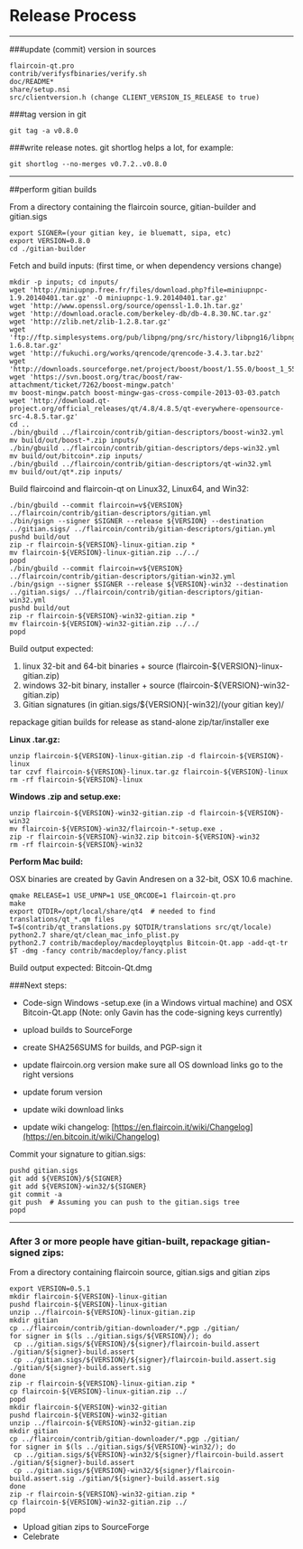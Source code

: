 Release Process
====================

* * *

###update (commit) version in sources


	flaircoin-qt.pro
	contrib/verifysfbinaries/verify.sh
	doc/README*
	share/setup.nsi
	src/clientversion.h (change CLIENT_VERSION_IS_RELEASE to true)

###tag version in git

	git tag -a v0.8.0

###write release notes. git shortlog helps a lot, for example:

	git shortlog --no-merges v0.7.2..v0.8.0

* * *

##perform gitian builds

 From a directory containing the flaircoin source, gitian-builder and gitian.sigs
  
	export SIGNER=(your gitian key, ie bluematt, sipa, etc)
	export VERSION=0.8.0
	cd ./gitian-builder

 Fetch and build inputs: (first time, or when dependency versions change)

	mkdir -p inputs; cd inputs/
	wget 'http://miniupnp.free.fr/files/download.php?file=miniupnpc-1.9.20140401.tar.gz' -O miniupnpc-1.9.20140401.tar.gz'
	wget 'http://www.openssl.org/source/openssl-1.0.1h.tar.gz'
	wget 'http://download.oracle.com/berkeley-db/db-4.8.30.NC.tar.gz'
	wget 'http://zlib.net/zlib-1.2.8.tar.gz'
	wget 'ftp://ftp.simplesystems.org/pub/libpng/png/src/history/libpng16/libpng-1.6.8.tar.gz'
	wget 'http://fukuchi.org/works/qrencode/qrencode-3.4.3.tar.bz2'
	wget 'http://downloads.sourceforge.net/project/boost/boost/1.55.0/boost_1_55_0.tar.bz2'
	wget 'https://svn.boost.org/trac/boost/raw-attachment/ticket/7262/boost-mingw.patch'
	mv boost-mingw.patch boost-mingw-gas-cross-compile-2013-03-03.patch
	wget 'http://download.qt-project.org/official_releases/qt/4.8/4.8.5/qt-everywhere-opensource-src-4.8.5.tar.gz'
	cd ..
	./bin/gbuild ../flaircoin/contrib/gitian-descriptors/boost-win32.yml
	mv build/out/boost-*.zip inputs/
	./bin/gbuild ../flaircoin/contrib/gitian-descriptors/deps-win32.yml
	mv build/out/bitcoin*.zip inputs/
	./bin/gbuild ../flaircoin/contrib/gitian-descriptors/qt-win32.yml
	mv build/out/qt*.zip inputs/


 Build flaircoind and flaircoin-qt on Linux32, Linux64, and Win32:
  
	./bin/gbuild --commit flaircoin=v${VERSION} ../flaircoin/contrib/gitian-descriptors/gitian.yml
	./bin/gsign --signer $SIGNER --release ${VERSION} --destination ../gitian.sigs/ ../flaircoin/contrib/gitian-descriptors/gitian.yml
	pushd build/out
	zip -r flaircoin-${VERSION}-linux-gitian.zip *
	mv flaircoin-${VERSION}-linux-gitian.zip ../../
	popd
	./bin/gbuild --commit flaircoin=v${VERSION} ../flaircoin/contrib/gitian-descriptors/gitian-win32.yml
	./bin/gsign --signer $SIGNER --release ${VERSION}-win32 --destination ../gitian.sigs/ ../flaircoin/contrib/gitian-descriptors/gitian-win32.yml
	pushd build/out
	zip -r flaircoin-${VERSION}-win32-gitian.zip *
	mv flaircoin-${VERSION}-win32-gitian.zip ../../
	popd

  Build output expected:

  1. linux 32-bit and 64-bit binaries + source (flaircoin-${VERSION}-linux-gitian.zip)
  2. windows 32-bit binary, installer + source (flaircoin-${VERSION}-win32-gitian.zip)
  3. Gitian signatures (in gitian.sigs/${VERSION}[-win32]/(your gitian key)/

repackage gitian builds for release as stand-alone zip/tar/installer exe

**Linux .tar.gz:**

	unzip flaircoin-${VERSION}-linux-gitian.zip -d flaircoin-${VERSION}-linux
	tar czvf flaircoin-${VERSION}-linux.tar.gz flaircoin-${VERSION}-linux
	rm -rf flaircoin-${VERSION}-linux

**Windows .zip and setup.exe:**

	unzip flaircoin-${VERSION}-win32-gitian.zip -d flaircoin-${VERSION}-win32
	mv flaircoin-${VERSION}-win32/flaircoin-*-setup.exe .
	zip -r flaircoin-${VERSION}-win32.zip bitcoin-${VERSION}-win32
	rm -rf flaircoin-${VERSION}-win32

**Perform Mac build:**

  OSX binaries are created by Gavin Andresen on a 32-bit, OSX 10.6 machine.

	qmake RELEASE=1 USE_UPNP=1 USE_QRCODE=1 flaircoin-qt.pro
	make
	export QTDIR=/opt/local/share/qt4  # needed to find translations/qt_*.qm files
	T=$(contrib/qt_translations.py $QTDIR/translations src/qt/locale)
	python2.7 share/qt/clean_mac_info_plist.py
	python2.7 contrib/macdeploy/macdeployqtplus Bitcoin-Qt.app -add-qt-tr $T -dmg -fancy contrib/macdeploy/fancy.plist

 Build output expected: Bitcoin-Qt.dmg

###Next steps:

* Code-sign Windows -setup.exe (in a Windows virtual machine) and
  OSX Bitcoin-Qt.app (Note: only Gavin has the code-signing keys currently)

* upload builds to SourceForge

* create SHA256SUMS for builds, and PGP-sign it

* update flaircoin.org version
  make sure all OS download links go to the right versions

* update forum version

* update wiki download links

* update wiki changelog: [https://en.flaircoin.it/wiki/Changelog](https://en.bitcoin.it/wiki/Changelog)

Commit your signature to gitian.sigs:

	pushd gitian.sigs
	git add ${VERSION}/${SIGNER}
	git add ${VERSION}-win32/${SIGNER}
	git commit -a
	git push  # Assuming you can push to the gitian.sigs tree
	popd

-------------------------------------------------------------------------

### After 3 or more people have gitian-built, repackage gitian-signed zips:

From a directory containing flaircoin source, gitian.sigs and gitian zips

	export VERSION=0.5.1
	mkdir flaircoin-${VERSION}-linux-gitian
	pushd flaircoin-${VERSION}-linux-gitian
	unzip ../flaircoin-${VERSION}-linux-gitian.zip
	mkdir gitian
	cp ../flaircoin/contrib/gitian-downloader/*.pgp ./gitian/
	for signer in $(ls ../gitian.sigs/${VERSION}/); do
	 cp ../gitian.sigs/${VERSION}/${signer}/flaircoin-build.assert ./gitian/${signer}-build.assert
	 cp ../gitian.sigs/${VERSION}/${signer}/flaircoin-build.assert.sig ./gitian/${signer}-build.assert.sig
	done
	zip -r flaircoin-${VERSION}-linux-gitian.zip *
	cp flaircoin-${VERSION}-linux-gitian.zip ../
	popd
	mkdir flaircoin-${VERSION}-win32-gitian
	pushd flaircoin-${VERSION}-win32-gitian
	unzip ../flaircoin-${VERSION}-win32-gitian.zip
	mkdir gitian
	cp ../flaircoin/contrib/gitian-downloader/*.pgp ./gitian/
	for signer in $(ls ../gitian.sigs/${VERSION}-win32/); do
	 cp ../gitian.sigs/${VERSION}-win32/${signer}/flaircoin-build.assert ./gitian/${signer}-build.assert
	 cp ../gitian.sigs/${VERSION}-win32/${signer}/flaircoin-build.assert.sig ./gitian/${signer}-build.assert.sig
	done
	zip -r flaircoin-${VERSION}-win32-gitian.zip *
	cp flaircoin-${VERSION}-win32-gitian.zip ../
	popd

- Upload gitian zips to SourceForge
- Celebrate 
